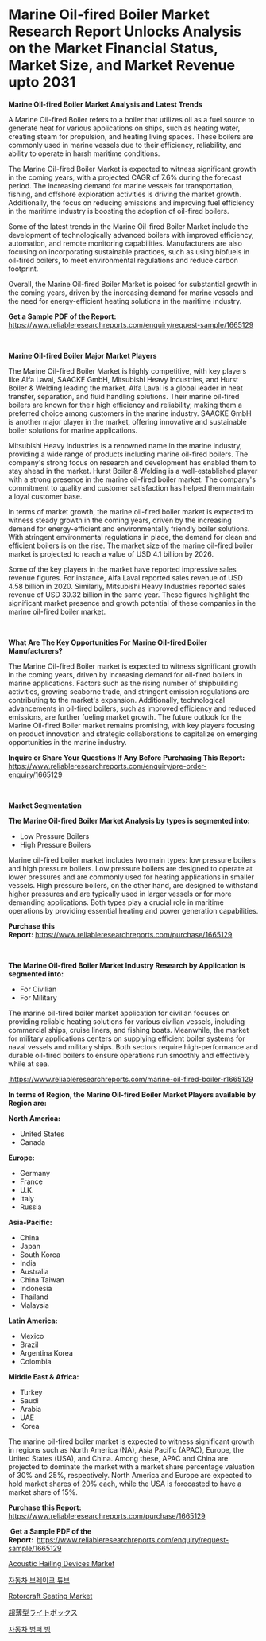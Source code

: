<p><h1>Marine Oil-fired Boiler Market Research Report Unlocks Analysis on the Market Financial Status, Market Size, and Market Revenue upto 2031</h1></p><p><strong>Marine Oil-fired Boiler Market Analysis and Latest Trends</strong></p>
<p><p>A Marine Oil-fired Boiler refers to a boiler that utilizes oil as a fuel source to generate heat for various applications on ships, such as heating water, creating steam for propulsion, and heating living spaces. These boilers are commonly used in marine vessels due to their efficiency, reliability, and ability to operate in harsh maritime conditions.</p><p>The Marine Oil-fired Boiler Market is expected to witness significant growth in the coming years, with a projected CAGR of 7.6% during the forecast period. The increasing demand for marine vessels for transportation, fishing, and offshore exploration activities is driving the market growth. Additionally, the focus on reducing emissions and improving fuel efficiency in the maritime industry is boosting the adoption of oil-fired boilers.</p><p>Some of the latest trends in the Marine Oil-fired Boiler Market include the development of technologically advanced boilers with improved efficiency, automation, and remote monitoring capabilities. Manufacturers are also focusing on incorporating sustainable practices, such as using biofuels in oil-fired boilers, to meet environmental regulations and reduce carbon footprint.</p><p>Overall, the Marine Oil-fired Boiler Market is poised for substantial growth in the coming years, driven by the increasing demand for marine vessels and the need for energy-efficient heating solutions in the maritime industry.</p></p>
<p><strong>Get a Sample PDF of the Report:&nbsp;</strong> <a href="https://www.reliableresearchreports.com/enquiry/request-sample/1665129">https://www.reliableresearchreports.com/enquiry/request-sample/1665129</a></p>
<p>&nbsp;</p>
<p><strong>Marine Oil-fired Boiler Major Market Players</strong></p>
<p><p>The Marine Oil-fired Boiler Market is highly competitive, with key players like Alfa Laval, SAACKE GmbH, Mitsubishi Heavy Industries, and Hurst Boiler & Welding leading the market. Alfa Laval is a global leader in heat transfer, separation, and fluid handling solutions. Their marine oil-fired boilers are known for their high efficiency and reliability, making them a preferred choice among customers in the marine industry. SAACKE GmbH is another major player in the market, offering innovative and sustainable boiler solutions for marine applications.</p><p>Mitsubishi Heavy Industries is a renowned name in the marine industry, providing a wide range of products including marine oil-fired boilers. The company's strong focus on research and development has enabled them to stay ahead in the market. Hurst Boiler & Welding is a well-established player with a strong presence in the marine oil-fired boiler market. The company's commitment to quality and customer satisfaction has helped them maintain a loyal customer base.</p><p>In terms of market growth, the marine oil-fired boiler market is expected to witness steady growth in the coming years, driven by the increasing demand for energy-efficient and environmentally friendly boiler solutions. With stringent environmental regulations in place, the demand for clean and efficient boilers is on the rise. The market size of the marine oil-fired boiler market is projected to reach a value of USD 4.1 billion by 2026.</p><p>Some of the key players in the market have reported impressive sales revenue figures. For instance, Alfa Laval reported sales revenue of USD 4.58 billion in 2020. Similarly, Mitsubishi Heavy Industries reported sales revenue of USD 30.32 billion in the same year. These figures highlight the significant market presence and growth potential of these companies in the marine oil-fired boiler market.</p></p>
<p>&nbsp;</p>
<p><strong>What Are The Key Opportunities For Marine Oil-fired Boiler Manufacturers?</strong></p>
<p><p>The Marine Oil-fired Boiler market is expected to witness significant growth in the coming years, driven by increasing demand for oil-fired boilers in marine applications. Factors such as the rising number of shipbuilding activities, growing seaborne trade, and stringent emission regulations are contributing to the market's expansion. Additionally, technological advancements in oil-fired boilers, such as improved efficiency and reduced emissions, are further fueling market growth. The future outlook for the Marine Oil-fired Boiler market remains promising, with key players focusing on product innovation and strategic collaborations to capitalize on emerging opportunities in the marine industry.</p></p>
<p><strong>Inquire or Share Your Questions If Any Before Purchasing This Report:</strong> <a href="https://www.reliableresearchreports.com/enquiry/pre-order-enquiry/1665129">https://www.reliableresearchreports.com/enquiry/pre-order-enquiry/1665129</a></p>
<p>&nbsp;</p>
<p><strong>Market Segmentation</strong></p>
<p><strong>The Marine Oil-fired Boiler Market Analysis by types is segmented into:</strong></p>
<p><ul><li>Low Pressure Boilers</li><li>High Pressure Boilers</li></ul></p>
<p><p>Marine oil-fired boiler market includes two main types: low pressure boilers and high pressure boilers. Low pressure boilers are designed to operate at lower pressures and are commonly used for heating applications in smaller vessels. High pressure boilers, on the other hand, are designed to withstand higher pressures and are typically used in larger vessels or for more demanding applications. Both types play a crucial role in maritime operations by providing essential heating and power generation capabilities.</p></p>
<p><strong>Purchase this Report:&nbsp;</strong><a href="https://www.reliableresearchreports.com/purchase/1665129">https://www.reliableresearchreports.com/purchase/1665129</a></p>
<p>&nbsp;</p>
<p><strong>The Marine Oil-fired Boiler Market Industry Research by Application is segmented into:</strong></p>
<p><ul><li>For Civilian</li><li>For Military</li></ul></p>
<p><p>The marine oil-fired boiler market application for civilian focuses on providing reliable heating solutions for various civilian vessels, including commercial ships, cruise liners, and fishing boats. Meanwhile, the market for military applications centers on supplying efficient boiler systems for naval vessels and military ships. Both sectors require high-performance and durable oil-fired boilers to ensure operations run smoothly and effectively while at sea.</p></p>
<p><a href="https://www.reliableresearchreports.com/marine-oil-fired-boiler-r1665129">&nbsp;https://www.reliableresearchreports.com/marine-oil-fired-boiler-r1665129</a></p>
<p><strong>In terms of Region, the Marine Oil-fired Boiler Market Players available by Region are:</strong></p>
<p>
    <p> <strong> North America: </strong>
        <ul>
            <li>United States</li>
            <li>Canada</li>
        </ul>
        </p> 
    <p> <strong> Europe: </strong>
        <ul>
            <li>Germany</li>
            <li>France</li>
            <li>U.K.</li>
            <li>Italy</li>
            <li>Russia</li>
        </ul>
        </p> 
    <p> <strong> Asia-Pacific: </strong>
        <ul>
            <li>China</li>
            <li>Japan</li>
            <li>South Korea</li>
            <li>India</li>
            <li>Australia</li>
            <li>China Taiwan</li>
            <li>Indonesia</li>
            <li>Thailand</li>
            <li>Malaysia</li>
        </ul>
        </p> 
    <p> <strong> Latin America: </strong>
        <ul>
            <li>Mexico</li>
            <li>Brazil</li>
            <li>Argentina Korea</li>
            <li>Colombia</li>
        </ul>
        </p> 
    <p> <strong> Middle East & Africa: </strong>
        <ul>
            <li>Turkey</li>
            <li>Saudi</li>
            <li>Arabia</li>
            <li>UAE</li>
            <li>Korea</li>
        </ul>
    </p>
    </p>
<p><p>The marine oil-fired boiler market is expected to witness significant growth in regions such as North America (NA), Asia Pacific (APAC), Europe, the United States (USA), and China. Among these, APAC and China are projected to dominate the market with a market share percentage valuation of 30% and 25%, respectively. North America and Europe are expected to hold market shares of 20% each, while the USA is forecasted to have a market share of 15%.</p></p>
<p><strong>Purchase this Report: </strong><a href="https://www.reliableresearchreports.com/purchase/1665129">https://www.reliableresearchreports.com/purchase/1665129</a></p>
<p>&nbsp;<strong>Get a Sample PDF of the Report:&nbsp;&nbsp;</strong><a href="https://www.reliableresearchreports.com/enquiry/request-sample/1665129">https://www.reliableresearchreports.com/enquiry/request-sample/1665129</a></p>
<p><strong></strong></p>
<p><p><a href="https://github.com/PeterParrish5/Market-Research-Report-List-5/blob/main/acoustic-hailing-devices-market.md">Acoustic Hailing Devices Market</a></p><p><a href="https://github.com/iansanftyord09878/Market-Research-Report-List-2/blob/main/1189383174744.md">자동차 브레이크 튜브</a></p><p><a href="https://github.com/jhcraigie/Market-Research-Report-List-4/blob/main/rotorcraft-seating-market.md">Rotorcraft Seating Market</a></p><p><a href="https://github.com/dathomson6534/Market-Research-Report-List-2/blob/main/4422920162309.md">超薄型ライトボックス</a></p><p><a href="https://github.com/TitusBoyer1/Market-Research-Report-List-1/blob/main/8843735174745.md">자동차 범퍼 빔</a></p></p>